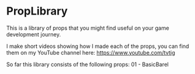 # PropLibrary
This is a library of props that you might find useful on your game development journey.

I make short videos showing how I made each of the props, you can find them on my YouTube channel here: https://www.youtube.com/tvtig

So far this library consists of the following props:
01 - BasicBarel 